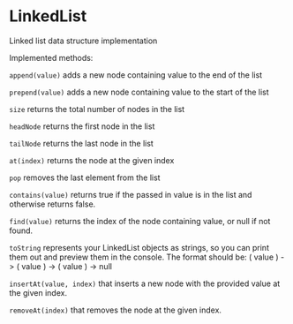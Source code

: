# LinkedList

Linked list data structure implementation


Implemented methods:

`append(value)` adds a new node containing value to the end of the list 

`prepend(value)` adds a new node containing value to the start of the list

`size` returns the total number of nodes in the list

`headNode` returns the first node in the list

`tailNode` returns the last node in the list

`at(index)` returns the node at the given index

`pop` removes the last element from the list

`contains(value)` returns true if the passed in value is in the list and otherwise returns false.

`find(value)` returns the index of the node containing value, or null if not found.

`toString` represents your LinkedList objects as strings, so you can print them out and preview them in the console. The format should be: ( value ) -> ( value ) -> ( value ) -> null

`insertAt(value, index)` that inserts a new node with the provided value at the given index.

`removeAt(index)` that removes the node at the given index.

